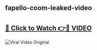 ## fapello-coom-leaked-video 

# <h2><a href="http://freeplayer.one?title=fapello-coom-leaked-video&ref=21J">🔗 Click to Watch 👉🔴 VIDEO</a></h2>

<a href="http://freeplayer.one?title=fapello-coom-leaked-video&ref=21J" rel="nofollow" data-target="animated-image.originalLink"><img src="https://i.ibb.co.com/xMMVF88/686577567.gif" alt="Viral Video Original" style="max-width: 100%; display: inline-block;" data-target="animated-image.originalImage"></a>

